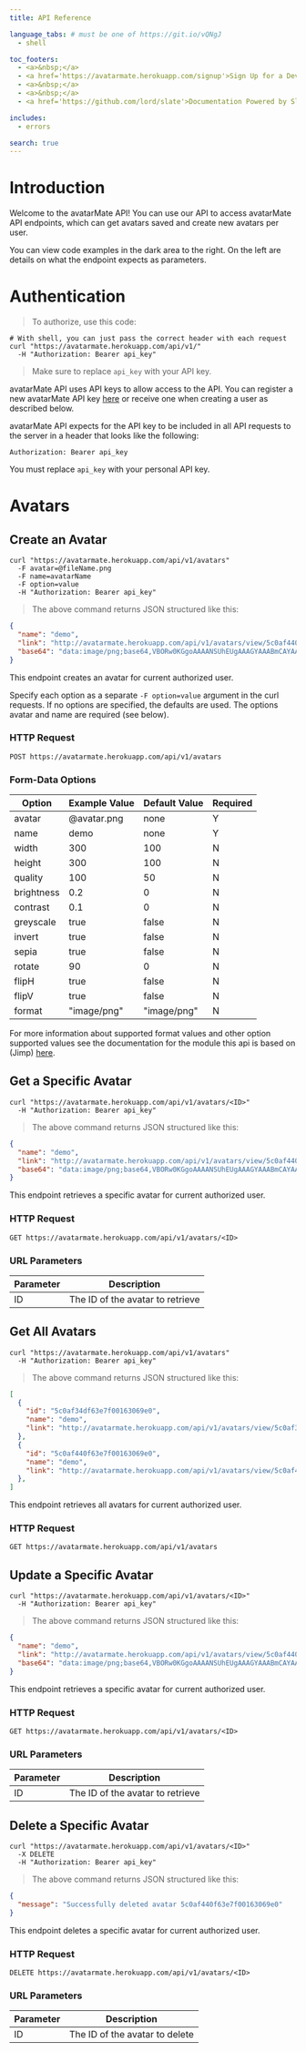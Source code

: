 ```yaml
---
title: API Reference

language_tabs: # must be one of https://git.io/vQNgJ
  - shell

toc_footers:
  - <a>&nbsp;</a>
  - <a href='https://avatarmate.herokuapp.com/signup'>Sign Up for a Developer Key</a>
  - <a>&nbsp;</a>
  - <a>&nbsp;</a>
  - <a href='https://github.com/lord/slate'>Documentation Powered by Slate</a>

includes:
  - errors

search: true
---
```


# Introduction

Welcome to the avatarMate API! You can use our API to access avatarMate API endpoints, which can get avatars saved and create new avatars per user.

You can view code examples in the dark area to the right. On the left are details on what the endpoint expects as parameters.

# Authentication

> To authorize, use this code:

```shell
# With shell, you can just pass the correct header with each request
curl "https://avatarmate.herokuapp.com/api/v1/"
  -H "Authorization: Bearer api_key"
```

> Make sure to replace `api_key` with your API key.

avatarMate API uses API keys to allow access to the API. You can register a new avatarMate API key [here](https://avatarmate.herokuapp.com/signup) or receive one when creating a user as described below.

avatarMate API expects for the API key to be included in all API requests to the server in a header that looks like the following:

`Authorization: Bearer api_key`

<aside class="notice">
You must replace <code>api_key</code> with your personal API key.
</aside>

# Avatars

## Create an Avatar

```shell
curl "https://avatarmate.herokuapp.com/api/v1/avatars"
  -F avatar=@fileName.png
  -F name=avatarName
  -F option=value
  -H "Authorization: Bearer api_key"
```

> The above command returns JSON structured like this:

```json
{
  "name": "demo",
  "link": "http://avatarmate.herokuapp.com/api/v1/avatars/view/5c0af440f63e7f00163069e0",
  "base64": "data:image/png;base64,VBORw0KGgoAAAANSUhEUgAAAGYAAABmCAYAAAA53+R..."
}
```

This endpoint creates an avatar for current authorized user.

<aside class="warning">Specify each option as a separate <code>-F option=value</code> argument in the curl requests. If no options are specified, the defaults are used. The options avatar and name are required (see below).</aside>

### HTTP Request

`POST https://avatarmate.herokuapp.com/api/v1/avatars`

### Form-Data Options

Option | Example Value | Default Value | Required
--------- | ----------- | --------- | ---------
avatar | @avatar.png | none | Y
name | demo | none | Y
width | 300 | 100 | N
height | 300 | 100 | N
quality | 100 | 50 | N
brightness | 0.2 | 0 | N
contrast | 0.1 | 0 | N
greyscale | true | false | N
invert | true | false | N
sepia | true | false | N
rotate | 90 | 0 | N
flipH | true | false | N
flipV | true | false | N
format | "image/png" | "image/png" | N

<aside class="info">For more information about supported format values and other option supported values see the documentation for the module this api is based on (Jimp) <a href="https://www.npmjs.com/package/jimp" target="_blank">here</a>.</aside>

## Get a Specific Avatar

```shell
curl "https://avatarmate.herokuapp.com/api/v1/avatars/<ID>"
  -H "Authorization: Bearer api_key"
```

> The above command returns JSON structured like this:

```json
{
  "name": "demo",
  "link": "http://avatarmate.herokuapp.com/api/v1/avatars/view/5c0af440f63e7f00163069e0",
  "base64": "data:image/png;base64,VBORw0KGgoAAAANSUhEUgAAAGYAAABmCAYAAAA53+R..."
}
```

This endpoint retrieves a specific avatar for current authorized user.

<!-- <aside class="warning">Inside HTML code blocks like this one, you can't use Markdown, so use <code>&lt;code&gt;</code> blocks to denote code.</aside> -->

### HTTP Request

`GET https://avatarmate.herokuapp.com/api/v1/avatars/<ID>`

### URL Parameters

Parameter | Description
--------- | -----------
ID | The ID of the avatar to retrieve

## Get All Avatars

```shell
curl "https://avatarmate.herokuapp.com/api/v1/avatars"
  -H "Authorization: Bearer api_key"
```

> The above command returns JSON structured like this:

```json
[
  {
    "id": "5c0af34df63e7f00163069e0",
    "name": "demo",
    "link": "http://avatarmate.herokuapp.com/api/v1/avatars/view/5c0af34df63e7f00163069e0"
  },
  {
    "id": "5c0af440f63e7f00163069e0",
    "name": "demo",
    "link": "http://avatarmate.herokuapp.com/api/v1/avatars/view/5c0af440f63e7f00163069e0"
  },
]
```

This endpoint retrieves all avatars for current authorized user.

### HTTP Request

`GET https://avatarmate.herokuapp.com/api/v1/avatars`

## Update a Specific Avatar

```shell
curl "https://avatarmate.herokuapp.com/api/v1/avatars/<ID>"
  -H "Authorization: Bearer api_key"
```

> The above command returns JSON structured like this:

```json
{
  "name": "demo",
  "link": "http://avatarmate.herokuapp.com/api/v1/avatars/view/5c0af440f63e7f00163069e0",
  "base64": "data:image/png;base64,VBORw0KGgoAAAANSUhEUgAAAGYAAABmCAYAAAA53+R..."
}
```

This endpoint retrieves a specific avatar for current authorized user.

<!-- <aside class="warning">Inside HTML code blocks like this one, you can't use Markdown, so use <code>&lt;code&gt;</code> blocks to denote code.</aside> -->

### HTTP Request

`GET https://avatarmate.herokuapp.com/api/v1/avatars/<ID>`

### URL Parameters

Parameter | Description
--------- | -----------
ID | The ID of the avatar to retrieve

## Delete a Specific Avatar

```shell
curl "https://avatarmate.herokuapp.com/api/v1/avatars/<ID>"
  -X DELETE
  -H "Authorization: Bearer api_key"
```

> The above command returns JSON structured like this:

```json
{
  "message": "Successfully deleted avatar 5c0af440f63e7f00163069e0"
}
```

This endpoint deletes a specific avatar for current authorized user.

### HTTP Request

`DELETE https://avatarmate.herokuapp.com/api/v1/avatars/<ID>`

### URL Parameters

Parameter | Description
--------- | -----------
ID | The ID of the avatar to delete

